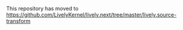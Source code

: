 This repository has moved to https://github.com/LivelyKernel/lively.next/tree/master/lively.source-transform
